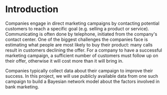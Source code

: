 # Introduction
Companies engage in direct marketing campaigns by contacting potential customers
to reach a specific goal (e.g. selling a product or service).  Communicating is
often done by telephone, initiated from the company's contact center.  One of
the biggest challenges the companies face is estimating what people are most
likely to buy their product: many calls result in customers declining the offer.
For a company to have a successful marketing campaign, a sufficient number of
customers must follow up on their offer, otherwise it will cost more than it
will bring in.

Companies typically collect data about their campaign to improve their success.
In this project, we will use publicly available data from one such campaign to
build a Bayesian network model about the factors involved in bank marketing.
